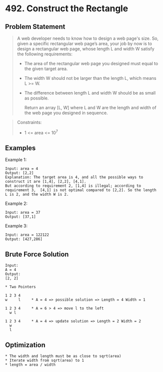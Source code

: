 # 492. Construct the Rectangle

## Problem Statement

> A web developer needs to know how to design a web page's size. So, given a specific rectangular web page’s area, your job by now is to design a rectangular web page, whose length L and width W satisfy the following requirements:
>
> - The area of the rectangular web page you designed must equal to the given target area.
> - The width W should not be larger than the length L, which means L >= W.
> - The difference between length L and width W should be as small as possible.
>
>   Return an array [L, W] where L and W are the length and width of the web page you designed in sequence.

> Constraints:
>
> - 1 <= area <= 10<sup>7</sup>

## Examples

Example 1:

```
Input: area = 4
Output: [2,2]
Explanation: The target area is 4, and all the possible ways to construct it are [1,4], [2,2], [4,1].
But according to requirement 2, [1,4] is illegal; according to requirement 3,  [4,1] is not optimal compared to [2,2]. So the length L is 2, and the width W is 2.
```

Example 2:

```
Input: area = 37
Output: [37,1]
```

Example 3:

```
Input: area = 122122
Output: [427,286]
```

## Brute Force Solution

```
Input:
A = 4
Output:
[2, 2]

* Two Pointers

1 2 3 4
w     l     * A = 4 => possible solution => Length = 4 Width = 1

1 2 3 4     * A = 6 > 4 => move l to the left
  w l

1 2 3 4     * A = 4 => update solution => Length = 2 Width = 2
  w
  l
```

## Optimization

```
* The width and length must be as close to sqrt(area)
* Iterate width from sqrt(area) to 1
* length = area / width
```
